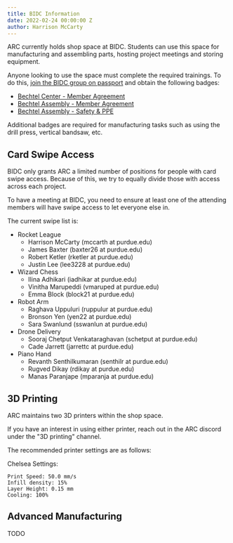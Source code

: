 ```yaml
---
title: BIDC Information
date: 2022-02-24 00:00:00 Z
author: Harrison McCarty
---
```


ARC currently holds shop space at BIDC. Students can use this space for manufacturing and assembling parts, hosting project meetings and storing equipment.

Anyone looking to use the space must complete the required trainings. To do this, [join the BIDC group on passport](https://www.openpassport.org/Group/PurdueBIDC) and obtain the following badges:
- [Bechtel Center - Member Agreement](https://www.openpassport.org/Badge/Bechtel-Center-Membership/Criteria)
- [Bechtel Assembly - Member Agreement](https://www.openpassport.org/Badge/AssemblyAgreement/Criteria)
- [Bechtel Assembly - Safety & PPE](https://www.openpassport.org/Badge/MakeAssemblySafe/Criteria)

Additional badges are required for manufacturing tasks such as using the drill press, vertical bandsaw, etc.

## Card Swipe Access

BIDC only grants ARC a limited number of positions for people with card swipe access. Because of this, we try to equally divide those with access across each project.

To have a meeting at BIDC, you need to ensure at least one of the attending members will have swipe access to let everyone else in.

The current swipe list is:
- Rocket League
    - Harrison McCarty (mccarth at purdue.edu)
    - James Baxter (baxter26 at purdue.edu)
    - Robert Ketler (rketler at purdue.edu)
    - Justin Lee (lee3228 at purdue.edu)
- Wizard Chess
    - Ilina Adhikari (iadhikar at purdue.edu)
    - Vinitha Marupeddi (vmaruped at purdue.edu)
    - Emma Block (block21 at purdue.edu)
- Robot Arm
    - Raghava Uppuluri (ruppulur at purdue.edu)
    - Bronson Yen (yen22 at purdue.edu)
    - Sara Swanlund (sswanlun at purdue.edu)
- Drone Delivery
    - Sooraj Chetput Venkataraghavan (schetput at purdue.edu)
    - Cade Jarrett (jarrettc at purdue.edu)
- Piano Hand
    - Revanth Senthilkumaran (senthilr at purdue.edu)
    - Rugved Dikay (rdikay at purdue.edu)
    - Manas Paranjape (mparanja at purdue.edu)

## 3D Printing

ARC maintains two 3D printers within the shop space.

If you have an interest in using either printer, reach out in the ARC discord under the "3D printing" channel.

The recommended printer settings are as follows:

Chelsea Settings:
```
Print Speed: 50.0 mm/s 
Infill density: 15%
Layer Height: 0.15 mm 
Cooling: 100%
```

## Advanced Manufacturing

TODO